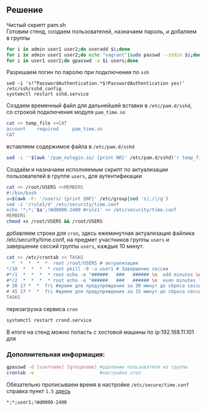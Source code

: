 ## Решение  
Чистый скрипт pam.sh  
Готовим стенд, создаем пользователей, назначаем пароль, и добаляем в группы  
```sh
for i in admin user1 user2;do useradd $i;done
for i in admin user1 user2;do echo "vagrant"|sudo passwd --stdin $i;done
for i in user1 user2;do gpasswd -a $i users;done
```
Разрешаем логин по паролю при подключении по `ssh`  
```
sed -i 's!^PasswordAuthentication.*$!PasswordAuthentication yes!' /etc/ssh/sshd_config
systemctl restart sshd.service
```
Создаем временный файл для дальнейшей вставки в `/etc/pam.d/sshd`, со строкой подключения модуля `pam_time.so`    
```sh
cat >> temp_file <<CAT
account    required     pam_time.so
CAT
```
вставляем содержимое файла в `/etc/pam.d/sshd`  
```sh
sed -i ''$(awk '/pam_nologin.so/ {print NR}' /etc/pam.d/sshd)'r temp_file'  /etc/pam.d/sshd
```
Создаём и назначаем исполняемым скрипт по актуализации пользователей в группе `users`, для аутентификации
```sh 
cat >> /root/USERS <<MEMBERS
#!/bin/bash
a=$(awk -F: '/users/ {print $NF}' /etc/group|sed 's/,/|/g') 
sed -i '/rule1/d' /etc/security/time.conf
echo '*;*;'$a';!Wd0000-2400 #rule1' >> /etc/security/time.conf 
MEMBERS
chmod +x /root/USERS && /root/USERS
```
добавляем строки для `cron`, здесь ежеминутная актуализация файлика /etc/security/time.conf, на предмет участников группы `users` и завершение сессий группы `users`, каждые 10 минут. 
```sh
cat >> /etc/crontab << TASKS
  *  *  *  *  *  root /root/USERS # актуализации
*/10  *  *  *  * root pkill -9 -u user1 # Завершение сессии
#*/1  *  *  *  * root echo -e "######   ###   ###### \n  odd minutes \n######   ###   ######"|wall
#*/2  *  *  *  * root echo -e "######   ###   ###### \n  even minutes left \n######   ###   ######"|wall
# 30 17 *  *  fri #время для предупреждения за 30 минут до сброса сессий
# 45 17 *  *  fri #время для предупреждения за 15 минут до сброса сессий
TASKS
```
пeрезагрузка сервиса `cron`  
```sh
systemctl restart crond.service
```
В итоге на стенд можно попасть с хостовой машины по ip:192.168.11.101
для 






 
### Дополнительная информация:    
```sh
gpasswd -d [username] [groupname] #удаление пользователя из группы
crontab -e                        #настройка cron
```
Обязательно прописываем время в настройке `/etc/secure/time.conf` справка пункт `1.5` [здесь](https://xubuntu-ru.net/how-to/101-roditelskiy-kontrol-posredstvom-linux-pam.html)    
```
*;*;user1;!Wd0000-2400
```
